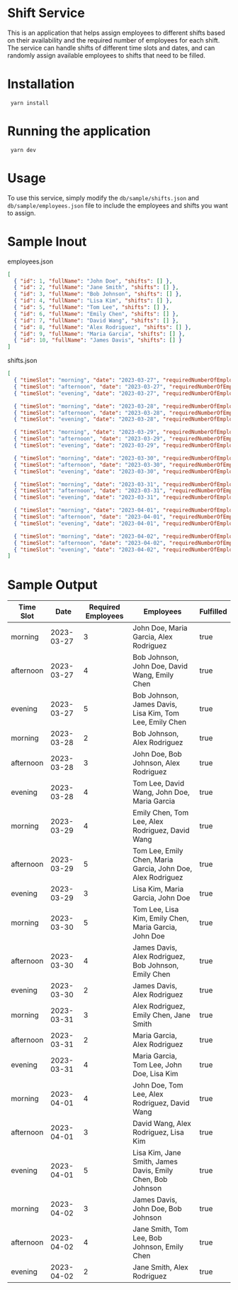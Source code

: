 # Shift Service
This is an application that helps assign employees to different shifts based on their availability and the required number of employees for each shift. The service can handle shifts of different time slots and dates, and can randomly assign available employees to shifts that need to be filled.

# Installation

```
 yarn install
```

# Running the application

```
 yarn dev
```

# Usage
To use this service, simply modify the `db/sample/shifts.json` and `db/sample/employees.json` file to include the employees and shifts you want to assign. 

# Sample Inout

employees.json
```json
[
  { "id": 1, "fullName": "John Doe", "shifts": [] },
  { "id": 2, "fullName": "Jane Smith", "shifts": [] },
  { "id": 3, "fullName": "Bob Johnson", "shifts": [] },
  { "id": 4, "fullName": "Lisa Kim", "shifts": [] },
  { "id": 5, "fullName": "Tom Lee", "shifts": [] },
  { "id": 6, "fullName": "Emily Chen", "shifts": [] },
  { "id": 7, "fullName": "David Wang", "shifts": [] },
  { "id": 8, "fullName": "Alex Rodriguez", "shifts": [] },
  { "id": 9, "fullName": "Maria Garcia", "shifts": [] },
  { "id": 10, "fullName": "James Davis", "shifts": [] }
]


```

shifts.json
```json
[
  { "timeSlot": "morning", "date": "2023-03-27", "requiredNumberOfEmployees": 3 , "employees": [] },
  { "timeSlot": "afternoon", "date": "2023-03-27", "requiredNumberOfEmployees": 4 , "employees": [] },
  { "timeSlot": "evening", "date": "2023-03-27", "requiredNumberOfEmployees": 5 , "employees": [] },

  { "timeSlot": "morning", "date": "2023-03-28", "requiredNumberOfEmployees": 2 , "employees": [] },
  { "timeSlot": "afternoon", "date": "2023-03-28", "requiredNumberOfEmployees": 3 , "employees": [] },
  { "timeSlot": "evening", "date": "2023-03-28", "requiredNumberOfEmployees": 4 , "employees": [] },

  { "timeSlot": "morning", "date": "2023-03-29", "requiredNumberOfEmployees": 4 , "employees": [] },
  { "timeSlot": "afternoon", "date": "2023-03-29", "requiredNumberOfEmployees": 5 , "employees": [] },
  { "timeSlot": "evening", "date": "2023-03-29", "requiredNumberOfEmployees": 3 , "employees": [] },

  { "timeSlot": "morning", "date": "2023-03-30", "requiredNumberOfEmployees": 5 , "employees": [] },
  { "timeSlot": "afternoon", "date": "2023-03-30", "requiredNumberOfEmployees": 4 , "employees": [] },
  { "timeSlot": "evening", "date": "2023-03-30", "requiredNumberOfEmployees": 2 , "employees": [] },

  { "timeSlot": "morning", "date": "2023-03-31", "requiredNumberOfEmployees": 3 , "employees": [] },
  { "timeSlot": "afternoon", "date": "2023-03-31", "requiredNumberOfEmployees": 2 , "employees": [] },
  { "timeSlot": "evening", "date": "2023-03-31", "requiredNumberOfEmployees": 4 , "employees": [] },

  { "timeSlot": "morning", "date": "2023-04-01", "requiredNumberOfEmployees": 4 , "employees": [] },
  { "timeSlot": "afternoon", "date": "2023-04-01", "requiredNumberOfEmployees": 3 , "employees": [] },
  { "timeSlot": "evening", "date": "2023-04-01", "requiredNumberOfEmployees": 5 , "employees": [] },

  { "timeSlot": "morning", "date": "2023-04-02", "requiredNumberOfEmployees": 3 , "employees": [] },
  { "timeSlot": "afternoon", "date": "2023-04-02", "requiredNumberOfEmployees": 4 , "employees": [] },
  { "timeSlot": "evening", "date": "2023-04-02", "requiredNumberOfEmployees": 2 , "employees": [] }
]

```

# Sample Output

| Time Slot | Date       | Required Employees | Employees                                                                                       | Fulfilled |
|-----------|------------|--------------------|-------------------------------------------------------------------------------------------------|----------|
| morning   | 2023-03-27 | 3                  | John Doe, Maria Garcia, Alex Rodriguez                                                         | true     |
| afternoon | 2023-03-27 | 4                  | Bob Johnson, John Doe, David Wang, Emily Chen                                                   | true     |
| evening   | 2023-03-27 | 5                  | Bob Johnson, James Davis, Lisa Kim, Tom Lee, Emily Chen                                         | true     |
| morning   | 2023-03-28 | 2                  | Bob Johnson, Alex Rodriguez                                                                     | true     |
| afternoon | 2023-03-28 | 3                  | John Doe, Bob Johnson, Alex Rodriguez                                                           | true     |
| evening   | 2023-03-28 | 4                  | Tom Lee, David Wang, John Doe, Maria Garcia                                                      | true     |
| morning   | 2023-03-29 | 4                  | Emily Chen, Tom Lee, Alex Rodriguez, David Wang                                                  | true     |
| afternoon | 2023-03-29 | 5                  | Tom Lee, Emily Chen, Maria Garcia, John Doe, Alex Rodriguez                                      | true     |
| evening   | 2023-03-29 | 3                  | Lisa Kim, Maria Garcia, John Doe                                                                 | true     |
| morning   | 2023-03-30 | 5                  | Tom Lee, Lisa Kim, Emily Chen, Maria Garcia, John Doe                                            | true     |
| afternoon | 2023-03-30 | 4                  | James Davis, Alex Rodriguez, Bob Johnson, Emily Chen                                             | true     |
| evening   | 2023-03-30 | 2                  | James Davis, Alex Rodriguez                                                                     | true     |
| morning   | 2023-03-31 | 3                  | Alex Rodriguez, Emily Chen, Jane Smith                                                          | true     |
| afternoon | 2023-03-31 | 2                  | Maria Garcia, Alex Rodriguez                                                                   | true     |
| evening   | 2023-03-31 | 4                  | Maria Garcia, Tom Lee, John Doe, Lisa Kim                                                        | true     |
| morning   | 2023-04-01 | 4                  | John Doe, Tom Lee, Alex Rodriguez, David Wang                                                    | true     |
| afternoon | 2023-04-01 | 3                  | David Wang, Alex Rodriguez, Lisa Kim                                                            | true     |
| evening   | 2023-04-01 | 5                  | Lisa Kim, Jane Smith, James Davis, Emily Chen, Bob Johnson                                       | true     |
| morning   | 2023-04-02 | 3                  | James Davis, John Doe, Bob Johnson                                                              | true     |
| afternoon | 2023-04-02 | 4                  | Jane Smith, Tom Lee, Bob Johnson, Emily Chen                                                     | true     |
| evening   | 2023-04-02 | 2                  | Jane Smith, Alex Rodriguez                                                                     | true     |
